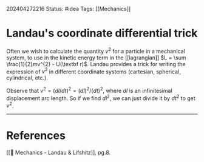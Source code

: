 202404272216
Status: #idea
Tags: [[Mechanics]]

# Landau's coordinate differential trick

Often we wish to calculate the quantity $v^2$ for a particle in a mechanical system, to use in the kinetic energy term in the [[lagrangian]] $L = \sum \frac{1}{2}mv^{2} - U(\textbf r)$.  Landau provides a trick for writing the expression of $v^2$ in different coordinate systems (cartesian, spherical, cylindrical, etc.). 

Observe that $v^{2}= ({dl}/{dt})^{2}= (dl)^2/(dt)^2$, where $dl$ is an infinitesimal displacement arc length. So if we find $dl^2$, we can just divide it by $dt^2$ to get $v^2$.



___
# References
[[📕 Mechanics - Landau & Lifshitz]], pg.8.